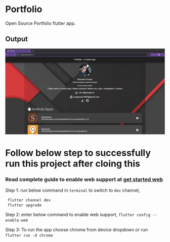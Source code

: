 # Portfolio

Open Source Portfolio flutter app.

## Output
![Portfolio App Demo](sample_output.gif)

# Follow below step to successfully run this project after cloing this
### Read complete guide to enable web support at [get started web](https://flutter.dev/docs/get-started/web)

Step 1: run below command in `terminal` to switch to `dev` channel,
```
 flutter channel dev
 flutter upgrade
```

Step 2: enter below command to enable web support,
 `flutter config --enable-web`
 
Step 3: To run the app choose chrome from device dropdown or run `flutter run -d chrome`
